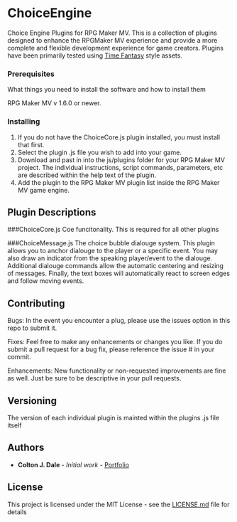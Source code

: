 # ChoiceEngine
Choice Engine Plugins for RPG Maker MV. This is a collection of plugins designed to enhance the RPGMaker MV experience and provide a more complete and flexible development experience for game creators. Plugins have been primarily tested using [Time Fantasy](http://timefantasy.net/) style assets. 

### Prerequisites

What things you need to install the software and how to install them

RPG Maker MV v 1.6.0 or newer.

### Installing

1. If you do not have the ChoiceCore.js plugin installed, you must install that first. 
2. Select the plugin .js file you wish to add into your game.
3. Download and past in into the js/plugins folder for your RPG Maker MV project. The individual instructions, script commands, parameters, etc are described within the help text of the plugin.
4. Add the plugin to the RPG Maker MV plugin list inside the RPG Maker MV game engine. 

## Plugin Descriptions

###ChoiceCore.js
Coe funcitonality. This is required for all other plugins

###ChoiceMessage.js
The choice bubble dialouge system. This plugin allows you to anchor dialouge to the player or a specific event. You may also draw an indicator from the speaking player/event to the dialouge. Additional dialouge commands allow the automatic centering and resizing of messages. Finally, the text boxes will automatically react to screen edges and follow moving events. 

## Contributing

Bugs: In the event you encounter a plug, please use the issues option in this repo to submit it. 

Fixes: Feel free to make any enhancements or changes you like. If you do submit a pull request for a bug fix, please reference the issue # in your commit. 

Enhancements: New functionality or non-requested improvements are fine as well. Just be sure to be descriptive in your pull requests.

## Versioning

The version of each individual plugin is mainted within the plugins .js file itself

## Authors

* **Colton J. Dale** - *Initial work* - [Portfolio](https://www.coltonjdale.com)

## License

This project is licensed under the MIT License - see the [LICENSE.md](LICENSE.md) file for details

